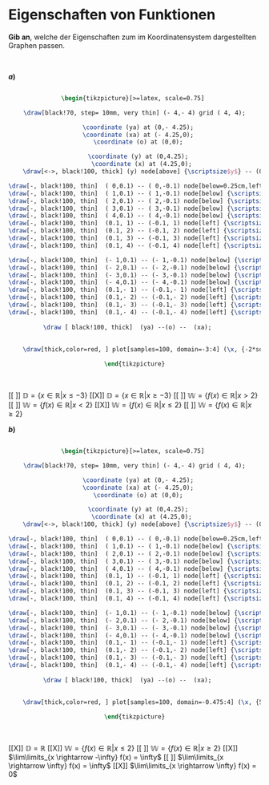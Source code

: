 <!--
version:  0.0.1

language: de

@style
input {
    text-align: center;
}

.flex-container {
    display: flex;
    flex-wrap: wrap;
    align-items: stretch;
    gap: 20px;
}

.flex-child {
    flex: 1;
    min-width: 350px;
    margin-right: 20px;
}

@media (max-width: 400px) {
    .flex-child {
        flex: 100%;
        margin-right: 0;
    }
}
@end

formula: \carry   \textcolor{red}{\scriptsize #1}
formula: \digit   \rlap{\carry{#1}}\phantom{#2}#2
formula: \permil  \text{‰}

import: https://raw.githubusercontent.com/LiaTemplates/Tikz-Jax/main/README.md

script: https://cdn.jsdelivr.net/gh/LiaTemplates/Tikz-Jax@main/dist/index.js


tags: Grenzwerte, Definitionsbereich, Wertebereich, Verhalten, mittel, niedrig, Angeben

comment: Welche Eigenschaften passen zum dargestellten Graphen?

author: Martin Lommatzsch

-->




# Eigenschaften von Funktionen


**Gib an**, welche der Eigenschaften zum im Koordinatensystem dargestellten Graphen passen.

<br>


<section class="flex-container">
<div class="flex-child">

__$a)\;\;$__

<center>

```latex  @tikz

\begin{tikzpicture}[>=latex, scale=0.75] 

\draw[black!70, step= 10mm, very thin] (- 4,- 4) grid ( 4, 4);

  \coordinate (ya) at (0,- 4.25);
  \coordinate (xa) at (- 4.25,0);
  \coordinate (o) at (0,0);

  \coordinate (y) at (0,4.25);
    \coordinate (x) at (4.25,0);
    \draw[<->, black!100, thick] (y) node[above] {\scriptsize$y$} -- (0,0) --  (x) node[right]     {\scriptsize$x$};

\draw[-, black!100, thin]  ( 0,0.1) -- ( 0,-0.1) node[below=0.25cm,left] {\scriptsize$0$};
\draw[-, black!100, thin]  ( 1,0.1) -- ( 1,-0.1) node[below] {\scriptsize$1$};
\draw[-, black!100, thin]  ( 2,0.1) -- ( 2,-0.1) node[below] {\scriptsize$2$};
\draw[-, black!100, thin]  ( 3,0.1) -- ( 3,-0.1) node[below] {\scriptsize$3$}; 
\draw[-, black!100, thin]  ( 4,0.1) -- ( 4,-0.1) node[below] {\scriptsize$4$}; 
\draw[-, black!100, thin]  (0.1, 1) -- (-0.1, 1) node[left] {\scriptsize$1$};
\draw[-, black!100, thin]  (0.1, 2) -- (-0.1, 2) node[left] {\scriptsize$2$};
\draw[-, black!100, thin]  (0.1, 3) -- (-0.1, 3) node[left] {\scriptsize$3$}; 
\draw[-, black!100, thin]  (0.1, 4) -- (-0.1, 4) node[left] {\scriptsize$4$}; 

\draw[-, black!100, thin]  (- 1,0.1) -- (- 1,-0.1) node[below] {\scriptsize$-1$};
\draw[-, black!100, thin]  (- 2,0.1) -- (- 2,-0.1) node[below] {\scriptsize$-2$};
\draw[-, black!100, thin]  (- 3,0.1) -- (- 3,-0.1) node[below] {\scriptsize$-3$}; 
\draw[-, black!100, thin]  (- 4,0.1) -- (- 4,-0.1) node[below] {\scriptsize$-4$}; 
\draw[-, black!100, thin]  (0.1,- 1) -- (-0.1,- 1) node[left] {\scriptsize$-1$};
\draw[-, black!100, thin]  (0.1,- 2) -- (-0.1,- 2) node[left] {\scriptsize$-2$};
\draw[-, black!100, thin]  (0.1,- 3) -- (-0.1,- 3) node[left] {\scriptsize$-3$}; 
\draw[-, black!100, thin]  (0.1,- 4) -- (-0.1,- 4) node[left] {\scriptsize$-4$}; 
	
 \draw [ black!100, thick]  (ya) --(o) --  (xa);	 
	
  
	\draw[thick,color=red, ] plot[samples=100, domain=-3:4] (\x, {-2*sqrt(\x+3) +2 } ) node[above] {$ $};  

\end{tikzpicture}

```
</center>

<br>

[[ ]] $\mathbb{D} = \left\{x \in \mathbb{R}  \left| x \leq -3 \right. \right\}$
[[X]] $\mathbb{D} = \left\{x \in \mathbb{R}  \left| x \geq -3 \right. \right\}$
[[ ]] $\mathbb{W} = \left\{f(x) \in \mathbb{R}  \left| x > 2 \right. \right\}$
[[ ]] $\mathbb{W} = \left\{f(x) \in \mathbb{R}  \left| x < 2 \right. \right\}$
[[X]] $\mathbb{W} = \left\{f(x) \in \mathbb{R}  \left| x \leq 2 \right. \right\}$
[[ ]] $\mathbb{W} = \left\{f(x) \in \mathbb{R}  \left| x \geq 2 \right. \right\}$

</div>
<div class="flex-child">


__$b)\;\;$__

<center>

```latex  @tikz

\begin{tikzpicture}[>=latex, scale=0.75] 

\draw[black!70, step= 10mm, very thin] (- 4,- 4) grid ( 4, 4);

  \coordinate (ya) at (0,- 4.25);
  \coordinate (xa) at (- 4.25,0);
  \coordinate (o) at (0,0);

  \coordinate (y) at (0,4.25);
    \coordinate (x) at (4.25,0);
    \draw[<->, black!100, thick] (y) node[above] {\scriptsize$y$} -- (0,0) --  (x) node[right]     {\scriptsize$x$};

\draw[-, black!100, thin]  ( 0,0.1) -- ( 0,-0.1) node[below=0.25cm,left] {\scriptsize$0$};
\draw[-, black!100, thin]  ( 1,0.1) -- ( 1,-0.1) node[below] {\scriptsize$1$};
\draw[-, black!100, thin]  ( 2,0.1) -- ( 2,-0.1) node[below] {\scriptsize$2$};
\draw[-, black!100, thin]  ( 3,0.1) -- ( 3,-0.1) node[below] {\scriptsize$3$}; 
\draw[-, black!100, thin]  ( 4,0.1) -- ( 4,-0.1) node[below] {\scriptsize$4$}; 
\draw[-, black!100, thin]  (0.1, 1) -- (-0.1, 1) node[left] {\scriptsize$1$};
\draw[-, black!100, thin]  (0.1, 2) -- (-0.1, 2) node[left] {\scriptsize$2$};
\draw[-, black!100, thin]  (0.1, 3) -- (-0.1, 3) node[left] {\scriptsize$3$}; 
\draw[-, black!100, thin]  (0.1, 4) -- (-0.1, 4) node[left] {\scriptsize$4$}; 

\draw[-, black!100, thin]  (- 1,0.1) -- (- 1,-0.1) node[below] {\scriptsize$-1$};
\draw[-, black!100, thin]  (- 2,0.1) -- (- 2,-0.1) node[below] {\scriptsize$-2$};
\draw[-, black!100, thin]  (- 3,0.1) -- (- 3,-0.1) node[below] {\scriptsize$-3$}; 
\draw[-, black!100, thin]  (- 4,0.1) -- (- 4,-0.1) node[below] {\scriptsize$-4$}; 
\draw[-, black!100, thin]  (0.1,- 1) -- (-0.1,- 1) node[left] {\scriptsize$-1$};
\draw[-, black!100, thin]  (0.1,- 2) -- (-0.1,- 2) node[left] {\scriptsize$-2$};
\draw[-, black!100, thin]  (0.1,- 3) -- (-0.1,- 3) node[left] {\scriptsize$-3$}; 
\draw[-, black!100, thin]  (0.1,- 4) -- (-0.1,- 4) node[left] {\scriptsize$-4$}; 
	
 \draw [ black!100, thick]  (ya) --(o) --  (xa);	 
	
  
	\draw[thick,color=red, ] plot[samples=100, domain=-0.475:4] (\x, {5.43656*\x*pow(e, -\x) } ) node[above] {$ $};  

\end{tikzpicture}

```
</center>

<br>

[[X]] $\mathbb{D} = \mathbb{R}$
[[X]] $\mathbb{W} = \left\{f(x) \in \mathbb{R}  \left| x \leq 2 \right. \right\}$
[[ ]] $\mathbb{W} = \left\{f(x) \in \mathbb{R}  \left| x \geq 2 \right. \right\}$
[[X]] $\lim\limits_{x \rightarrow -\infty} f(x) = \infty$
[[ ]] $\lim\limits_{x \rightarrow \infty} f(x) = \infty$
[[X]] $\lim\limits_{x \rightarrow \infty} f(x) = 0$


</div>
</section>

<br>
<br>


<br>
<br>
<br>
<br>
<br>